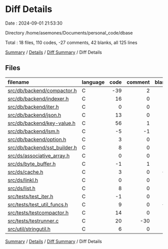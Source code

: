# Diff Details

Date : 2024-09-01 21:53:30

Directory /home/asemones/Documents/personal_code/dbase

Total : 18 files,  110 codes, -27 comments, 42 blanks, all 125 lines

[Summary](results.md) / [Details](details.md) / [Diff Summary](diff.md) / Diff Details

## Files
| filename | language | code | comment | blank | total |
| :--- | :--- | ---: | ---: | ---: | ---: |
| [src/db/backend/compactor.h](/src/db/backend/compactor.h) | C | -39 | 2 | 9 | -28 |
| [src/db/backend/indexer.h](/src/db/backend/indexer.h) | C | 16 | 0 | 2 | 18 |
| [src/db/backend/iter.h](/src/db/backend/iter.h) | C | 0 | 0 | 4 | 4 |
| [src/db/backend/json.h](/src/db/backend/json.h) | C | 13 | 0 | 6 | 19 |
| [src/db/backend/key-value.h](/src/db/backend/key-value.h) | C | 56 | 1 | 2 | 59 |
| [src/db/backend/lsm.h](/src/db/backend/lsm.h) | C | -5 | -1 | 6 | 0 |
| [src/db/backend/option.h](/src/db/backend/option.h) | C | 3 | 0 | 0 | 3 |
| [src/db/backend/sst_builder.h](/src/db/backend/sst_builder.h) | C | 8 | 0 | 1 | 9 |
| [src/ds/associative_array.h](/src/ds/associative_array.h) | C | 0 | 0 | 1 | 1 |
| [src/ds/byte_buffer.h](/src/ds/byte_buffer.h) | C | -1 | 1 | 0 | 0 |
| [src/ds/cache.h](/src/ds/cache.h) | C | 3 | 0 | -1 | 2 |
| [src/ds/linkl.h](/src/ds/linkl.h) | C | 0 | 0 | 1 | 1 |
| [src/ds/list.h](/src/ds/list.h) | C | 8 | 0 | 2 | 10 |
| [src/tests/test_iter.h](/src/tests/test_iter.h) | C | -1 | 0 | 1 | 0 |
| [src/tests/test_util_funcs.h](/src/tests/test_util_funcs.h) | C | 9 | 0 | -2 | 7 |
| [src/tests/testcompactor.h](/src/tests/testcompactor.h) | C | 14 | 0 | 9 | 23 |
| [src/tests/testrunner.c](/src/tests/testrunner.c) | C | 20 | -30 | 1 | -9 |
| [src/util/stringutil.h](/src/util/stringutil.h) | C | 6 | 0 | 0 | 6 |

[Summary](results.md) / [Details](details.md) / [Diff Summary](diff.md) / Diff Details